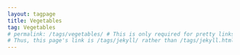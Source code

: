 ```yaml
---
layout: tagpage
title: Vegetables
tag: Vegetables
# permalink: /tags/vegetables/ # This is only required for pretty links.
# Thus, this page's link is /tags/jekyll/ rather than /tags/jekyll.html
---
```

